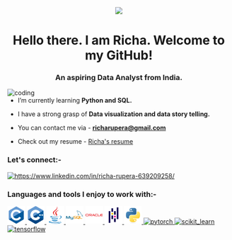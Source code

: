 <p align="center">
<img width="600" src="https://octopusbi.com/wp-content/uploads/2021/03/OctopusBI-DataVisualizationBlog.jpg">
</p>

<h1 align="center">Hello there. I am Richa. Welcome to my GitHub!</h1>
<h3 align="center">An aspiring Data Analyst from India.</h3>

<img align="right" alt="coding" width="550" src="https://www.finereport.com/en/wp-content/themes/blogs/images/2019072201A.gif">

- I’m currently learning **Python and SQL.**

- I have a strong grasp of **Data visualization and data story telling.**

- You can contact me via - **richarupera@gmail.com**

- Check out my resume - [Richa's resume](https://drive.google.com/drive/folders/1xFWs3X_nkzZgCmQ250QlSxFS_tvg8-OR?usp=drive_link)

<h3 align="left">Let's connect:-</h3>
<p align="left">
<a href="https://linkedin.com/in/https://www.linkedin.com/in/richa-rupera-639209258/" target="blank"><img align="center" src="https://raw.githubusercontent.com/rahuldkjain/github-profile-readme-generator/master/src/images/icons/Social/linked-in-alt.svg" alt="https://www.linkedin.com/in/richa-rupera-639209258/" height="30" width="40" /></a>
</p>

<h3 align="left">Languages and tools I enjoy to work with:-</h3>
<p align="left"> <a href="https://www.cprogramming.com/" target="_blank" rel="noreferrer"> <img src="https://raw.githubusercontent.com/devicons/devicon/master/icons/c/c-original.svg" alt="c" width="40" height="40"/> </a> <a href="https://www.w3schools.com/cpp/" target="_blank" rel="noreferrer"> <img src="https://raw.githubusercontent.com/devicons/devicon/master/icons/cplusplus/cplusplus-original.svg" alt="cplusplus" width="40" height="40"/> </a> <a href="https://www.java.com" target="_blank" rel="noreferrer"> <img src="https://raw.githubusercontent.com/devicons/devicon/master/icons/java/java-original.svg" alt="java" width="40" height="40"/> </a> <a href="https://www.mysql.com/" target="_blank" rel="noreferrer"> <img src="https://raw.githubusercontent.com/devicons/devicon/master/icons/mysql/mysql-original-wordmark.svg" alt="mysql" width="40" height="40"/> </a> <a href="https://www.oracle.com/" target="_blank" rel="noreferrer"> <img src="https://raw.githubusercontent.com/devicons/devicon/master/icons/oracle/oracle-original.svg" alt="oracle" width="40" height="40"/> </a> <a href="https://pandas.pydata.org/" target="_blank" rel="noreferrer"> <img src="https://raw.githubusercontent.com/devicons/devicon/2ae2a900d2f041da66e950e4d48052658d850630/icons/pandas/pandas-original.svg" alt="pandas" width="40" height="40"/> </a> <a href="https://www.python.org" target="_blank" rel="noreferrer"> <img src="https://raw.githubusercontent.com/devicons/devicon/master/icons/python/python-original.svg" alt="python" width="40" height="40"/> </a> <a href="https://pytorch.org/" target="_blank" rel="noreferrer"> <img src="https://www.vectorlogo.zone/logos/pytorch/pytorch-icon.svg" alt="pytorch" width="40" height="40"/> </a> <a href="https://scikit-learn.org/" target="_blank" rel="noreferrer"> <img src="https://upload.wikimedia.org/wikipedia/commons/0/05/Scikit_learn_logo_small.svg" alt="scikit_learn" width="40" height="40"/> </a> <a href="https://www.tensorflow.org" target="_blank" rel="noreferrer"> <img src="https://www.vectorlogo.zone/logos/tensorflow/tensorflow-icon.svg" alt="tensorflow" width="40" height="40"/> </a> </p>
